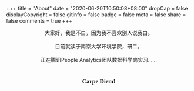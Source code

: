 +++
title = "About"
date = "2020-06-20T10:50:08+08:00"
dropCap = false
displayCopyright = false
gitinfo = false
badge = false
meta = false
share = false
comments = true
+++



<center> 大家好，我是不白，因为我不喜欢别人说我白。</center><br>

<center>目前就读于南京大学环境学院，研二。</center><br>

<center>正在腾讯People Analytics团队数据科学岗实习……</center><br>

<center><h3 class="viva-la-vida" style="font-family:'ZCOOL XiaoWei'">Carpe Diem!</h2></center>